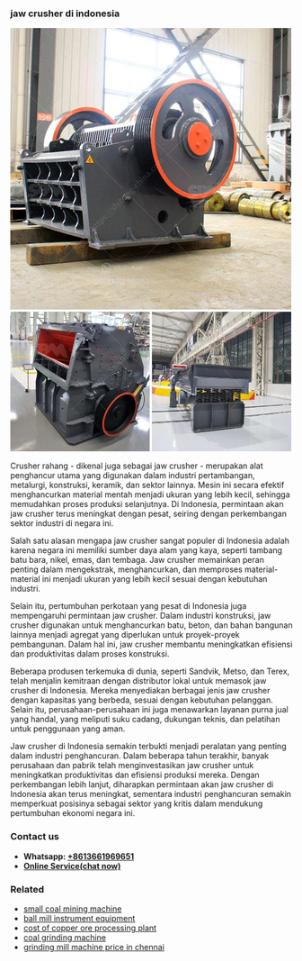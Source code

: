 <h3>jaw crusher di indonesia</h3><img src='1702950090.jpg' alt=''><p>Crusher rahang - dikenal juga sebagai jaw crusher - merupakan alat penghancur utama yang digunakan dalam industri pertambangan, metalurgi, konstruksi, keramik, dan sektor lainnya. Mesin ini secara efektif menghancurkan material mentah menjadi ukuran yang lebih kecil, sehingga memudahkan proses produksi selanjutnya. Di Indonesia, permintaan akan jaw crusher terus meningkat dengan pesat, seiring dengan perkembangan sektor industri di negara ini.</p><p>Salah satu alasan mengapa jaw crusher sangat populer di Indonesia adalah karena negara ini memiliki sumber daya alam yang kaya, seperti tambang batu bara, nikel, emas, dan tembaga. Jaw crusher memainkan peran penting dalam mengekstrak, menghancurkan, dan memproses material-material ini menjadi ukuran yang lebih kecil sesuai dengan kebutuhan industri.</p><p>Selain itu, pertumbuhan perkotaan yang pesat di Indonesia juga mempengaruhi permintaan jaw crusher. Dalam industri konstruksi, jaw crusher digunakan untuk menghancurkan batu, beton, dan bahan bangunan lainnya menjadi agregat yang diperlukan untuk proyek-proyek pembangunan. Dalam hal ini, jaw crusher membantu meningkatkan efisiensi dan produktivitas dalam proses konstruksi.</p><p>Beberapa produsen terkemuka di dunia, seperti Sandvik, Metso, dan Terex, telah menjalin kemitraan dengan distributor lokal untuk memasok jaw crusher di Indonesia. Mereka menyediakan berbagai jenis jaw crusher dengan kapasitas yang berbeda, sesuai dengan kebutuhan pelanggan. Selain itu, perusahaan-perusahaan ini juga menawarkan layanan purna jual yang handal, yang meliputi suku cadang, dukungan teknis, dan pelatihan untuk penggunaan yang aman.</p><p>Jaw crusher di Indonesia semakin terbukti menjadi peralatan yang penting dalam industri penghancuran. Dalam beberapa tahun terakhir, banyak perusahaan dan pabrik telah menginvestasikan jaw crusher untuk meningkatkan produktivitas dan efisiensi produksi mereka. Dengan perkembangan lebih lanjut, diharapkan permintaan akan jaw crusher di Indonesia akan terus meningkat, sementara industri penghancuran semakin memperkuat posisinya sebagai sektor yang kritis dalam mendukung pertumbuhan ekonomi negara ini.</p><h3>Contact us</h3><ul><li><strong>Whatsapp:&nbsp;<a href="https://wa.me/8613661969651">+8613661969651</a></strong></li><li><a href="https://swt.shibang-china.com/?git&amp;zhl&amp;jaw crusher di indonesia"><strong>Online Service(chat now)</strong></a></li></ul><h3>Related</h3><ul><li><a href='small coal mining machine.md'>small coal mining machine</a></li><li><a href='ball mill instrument equipment.md'>ball mill instrument equipment</a></li><li><a href='cost of copper ore processing plant.md'>cost of copper ore processing plant</a></li><li><a href='coal grinding machine.md'>coal grinding machine</a></li><li><a href='grinding mill machine price in chennai.md'>grinding mill machine price in chennai</a></li></ul>